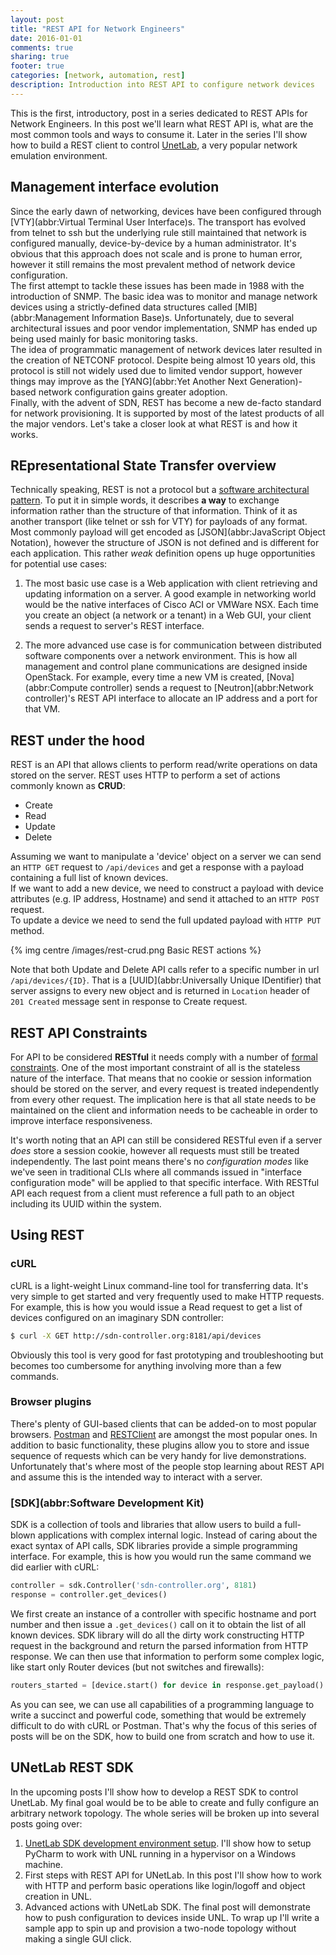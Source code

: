 ```yaml
---
layout: post
title: "REST API for Network Engineers"
date: 2016-01-01
comments: true
sharing: true
footer: true
categories: [network, automation, rest]
description: Introduction into REST API to configure network devices
---
```


This is the first, introductory, post in a series dedicated to REST APIs for Network Engineers. In this post we'll learn what REST API is, what are the most common tools and ways to consume it. Later in the series I'll show how to build a REST client to control [UnetLab][unl], a very popular network emulation environment.

<!--more-->

## Management interface evolution

Since the early dawn of networking, devices have been configured through [VTY](abbr:Virtual Terminal User Interface)s. The transport has evolved from telnet to ssh but the underlying rule still maintained that network is configured manually, device-by-device by a human administrator. It's obvious that this approach does not scale and is prone to human error, however it still remains the most prevalent method of network device configuration.   
The first attempt to tackle these issues has been made in 1988 with the introduction of SNMP. The basic idea was to monitor and manage network devices using a strictly-defined data structures called [MIB](abbr:Management Information Base)s. Unfortunately, due to several architectural issues and poor vendor implementation, SNMP has ended up being used mainly for basic monitoring tasks.  
The idea of programmatic management of network devices later resulted in the creation of NETCONF protocol. Despite being almost 10 years old, this protocol is still not widely used due to limited vendor support, however things may improve as the [YANG](abbr:Yet Another Next Generation)-based network configuration gains greater adoption.  
Finally, with the advent of SDN, REST has become a new de-facto standard for network provisioning. It is supported by most of the latest products of all the major vendors. Let's take a closer look at what REST is and how it works.

##  REpresentational State Transfer overview
Technically speaking, REST is not a protocol but a [software architectural pattern][rest-wiki]. To put it in simple words, it describes **a way** to exchange information rather than the structure of that information. Think of it as another transport (like telnet or ssh for VTY) for payloads of any format. Most commonly payload will get encoded as [JSON](abbr:JavaScript Object Notation), however the structure of JSON is not defined and is different for each application. This rather *weak* definition opens up huge opportunities for potential use cases:

1. The most basic use case is a Web application with client retrieving and updating information on a server. A good example in networking world would be the native interfaces of Cisco ACI or VMWare NSX. Each time you create an object (a network or a tenant) in a Web GUI, your client sends a request to server's REST interface.

2. The more advanced use case is for communication between distributed software components over a network environment. This is how all management and control plane communications are designed inside OpenStack. For example, every time a new VM is created, [Nova](abbr:Compute controller) sends a request to [Neutron](abbr:Network controller)'s REST API interface to allocate an IP address and a port for that VM.

## REST under the hood
REST is an API that allows clients to perform read/write operations on data stored on the server. REST uses HTTP to perform a set of actions commonly known as **CRUD**:

* Create
* Read
* Update
* Delete

Assuming we want to manipulate a 'device' object on a server we can send an `HTTP GET` request to `/api/devices` and get a response with a payload containing a full list of known devices.  
If we want to add a new device, we need to construct a payload with device attributes (e.g. IP address, Hostname) and send it attached to an `HTTP POST` request.  
To update a device we need to send the full updated payload with `HTTP PUT` method.  

{% img centre /images/rest-crud.png Basic REST actions %} 

Note that both Update and Delete API calls refer to a specific number in url `/api/devices/{ID}`. That is a [UUID](abbr:Universally Unique IDentifier) that server assigns to every new object and is returned in `Location` header of `201 Created` message sent in response to Create request.  

## REST API Constraints
For API to be considered **RESTful** it needs comply with a number of [formal constraints][rest-req]. One of the most important constraint of all is the stateless nature of the interface. That means that no cookie or session information should be stored on the server, and every request is treated independently from every other request. The implication here is that all state needs to be maintained on the client and information needs to be cacheable in order to improve interface responsiveness.  

It's worth noting that an API can still be considered RESTful even if a server *does* store a session cookie, however all requests must still be treated independently. The last point means there's no *configuration modes* like we've seen in traditional CLIs where all commands issued in "interface configuration mode" will be applied to that specific interface. With RESTful API each request from a client must reference a full path to an object including its UUID within the system.

## Using REST

### cURL 
cURL is a light-weight Linux command-line tool for transferring data. It's very simple to get started and very frequently used to make HTTP requests. For example, this is how you would issue a Read request to get a list of devices configured on an imaginary SDN controller:

``` bash  Get all devices using cURL
$ curl -X GET http://sdn-controller.org:8181/api/devices
```

Obviously this tool is very good for fast prototyping and troubleshooting but becomes too cumbersome for anything involving more than a few commands.

### Browser plugins
There's plenty of GUI-based clients that can be added-on to most popular browsers. [Postman][postman] and [RESTClient][restclient] are amongst the most popular ones. In addition to basic functionality, these plugins allow you to store and issue sequence of requests which can be very handy for live demonstrations. Unfortunately that's where most of the people stop learning about REST API and assume this is the intended way to interact with a server.

### [SDK](abbr:Software Development Kit) 
SDK is a collection of tools and libraries that allow users to build a full-blown applications with complex internal logic. Instead of caring about the exact syntax of API calls, SDK libraries provide a simple programming interface. For example, this is how you would run the same command we did earlier with cURL:

``` python Get all devices using SDK
controller = sdk.Controller('sdn-controller.org', 8181)
response = controller.get_devices()
```

We first create an instance of a controller with specific hostname and port number and then issue a `.get_devices()` call on it to obtain the list of all known devices. SDK library will do all the dirty work constructing HTTP request in the background and return the parsed information from HTTP response. We can then use that information to perform some complex logic, like start only Router devices (but not switches and firewalls):

``` python Start all Routers using SDK
routers_started = [device.start() for device in response.get_payload() if device.type == 'Router']
```

As you can see, we can use all capabilities of a programming language to write a succinct and powerful code, something that would be extremely difficult to do with cURL or Postman. That's why the focus of this series of posts will be on the SDK, how to build one from scratch and how to use it.

## UNetLab REST SDK
In the upcoming posts I'll show how to develop a REST SDK to control UnetLab. My final goal would be to be able to create and fully configure an arbitrary network topology. The whole series will be broken up into several posts going over:

1. [UnetLab SDK development environment setup][rest-post-1].
I'll show how to setup PyCharm to work with UNL running in a hypervisor on a Windows machine.
2. First steps with REST API for UNetLab. 
In this post I'll show how to work with HTTP and perform basic operations like login/logoff and object creation in UNL.
3. Advanced actions with UNetLab SDK. 
The final post will demonstrate how to push configuration to devices inside UNL. To wrap up I'll write a sample app to spin up and provision a two-node topology without making a single GUI click.


[unl]: http://www.unetlab.com/
[rest-wiki]: https://en.wikipedia.org/wiki/Representational_state_transfer
[rest-req]: http://www.restapitutorial.com/lessons/whatisrest.html
[postman]: https://www.getpostman.com/
[restclient]: https://addons.mozilla.org/en-us/firefox/addon/restclient/
[rest-post-1]: http://networkop.github.io/blog/2016/01/03/dev-env-setup-rest/
